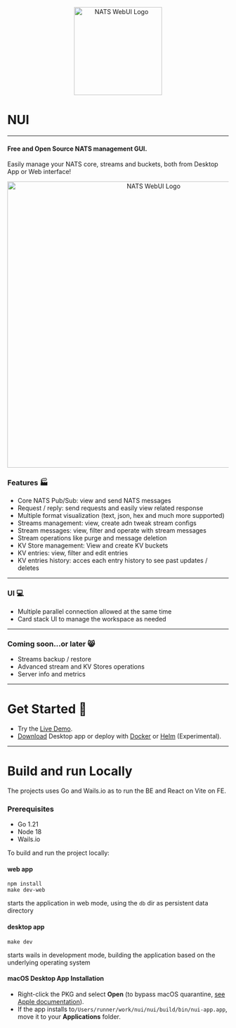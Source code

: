 <p align="center">
  <img width=200px src=https://github.com/nats-nui/nui/assets/22039194/626b87c8-66ba-433c-8785-dc934b61cbe2" alt="NATS WebUI Logo"/> 
</p>

# NUI
---
#### Free and Open Source NATS management GUI.
Easily manage your NATS core, streams and buckets, both from Desktop App or Web interface!

<p align="center">
  <img width=650px src="https://github.com/nats-nui/nui/assets/22039194/9a0221e4-b63c-4964-ad89-1fd6d9d54424" alt="NATS WebUI Logo"/> 
</p>



### Features :factory:

- Core NATS Pub/Sub: view and send NATS messages
- Request / reply: send requests and easily view related response
- Multiple format visualization (text, json, hex and much more supported)
- Streams management: view, create adn tweak stream configs
- Stream messages: view, filter and operate with stream messages
- Stream operations like purge and message deletion
- KV Store management: View and create KV buckets
- KV entries: view, filter and edit entries
- KV entries history: acces each entry history to see past updates / deletes
---
### UI :computer:

- Multiple parallel connection allowed at the same time
- Card stack UI to manage the workspace as needed

---
### Coming soon...or later 😸

- Streams backup / restore
- Advanced stream and KV Stores operations
- Server info and metrics

---
# Get Started 🚀
- Try the [Live Demo](https://natsnui.app/demo/).
- [Download](https://natsnui.app/downloads/) Desktop app or deploy with [Docker](https://natsnui.app/downloads/#deploying-with-docker) or [Helm](https://github.com/nats-nui/k8s) (Experimental).


---
# Build and run Locally
The projects uses Go and Wails.io as to run the BE and React on Vite on FE.

### Prerequisites
- Go 1.21
- Node 18
- Wails.io

To build and run the project locally:

#### web app
```
npm install
make dev-web
```
starts the application in web mode, using the `db` dir as persistent data directory

#### desktop app
```
make dev
```
starts wails in development mode, building the application based on the underlying operating system

#### macOS Desktop App Installation
- Right-click the PKG and select **Open** (to bypass macOS quarantine, [see Apple documentation](https://support.apple.com/guide/mac-help/open-a-mac-app-from-an-unknown-developer-mh40616/mac)).
- If the app installs to`/Users/runner/work/nui/nui/build/bin/nui-app.app`, move it to your **Applications** folder.
